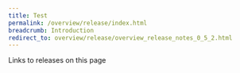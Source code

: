 ```yaml
---
title: Test
permalink: /overview/release/index.html
breadcrumb: Introduction
redirect_to: overview/release/overview_release_notes_0_5_2.html
---
```


Links to releases on this page